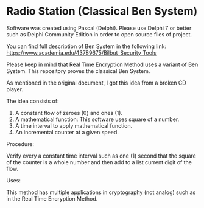 # Radio Station (Classical Ben System)

Software was created using Pascal (Delphi). Please use Delphi 7 or better such as Delphi Community Edition in order to open source files of project.

You can find full description of Ben System in the following link: https://www.academia.edu/43789675/Bilbut_Security_Tools

Please keep in mind that Real Time Encryption Method uses a variant of Ben System. This repository proves the classical Ben System.

As mentioned in the original document, I got this idea from a broken CD player.

The idea consists of:
1) A constant flow of zeroes (0) and ones (1).
2) A mathematical function: This software uses square of a number.
3) A time interval to apply mathematical function.
4) An incremental counter at a given speed.

Procedure:

Verify every a constant time interval such as one (1) second that the square of the counter is a whole number and then add to a list current digit of the flow.

Uses:

This method has multiple applications in cryptography (not analog) such as in the Real Time Encryption Method.
